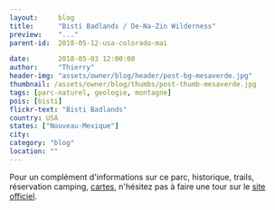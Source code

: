 ```yaml
---
layout:     blog
title:      "Bisti Badlands / De-Na-Zin Wilderness"
preview:    "..."
parent-id:  2018-05-12-usa-colorado-mai

date:       2018-05-03 12:00:00
author:     "Thierry"
header-img: "assets/owner/blog/header/post-bg-mesaverde.jpg"
thumbnail: /assets/owner/blog/thumbs/post-thumb-mesaverde.jpg
tags: [parc-naturel, geologie, montagne]
pois: [bisti]
flickr-text: "Bisti Badlands"
country: USA 
states: ["Nouveau-Mexique"]
city: 
category: "blog"
location: ""
---
```




Pour un complément d'informations sur ce parc, historique, trails, réservation camping, [cartes](https://www.nps.gov/meve/planyourvisit/maps.htm), n'hésitez pas à faire une tour sur le [site officiel](http://www.www.nps.gov/meve/index.htm).
